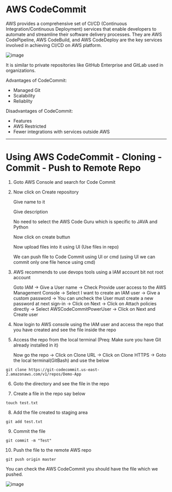 # AWS CodeCommit

AWS provides a comprehensive set of CI/CD (Continuous Integration/Continuous Deployment) services that enable developers to automate and streamline their software delivery processes. They are AWS CodePipeline, AWS CodeBuild, and AWS CodeDeploy are the key services 
involved in achieving CI/CD on AWS platform. 

![image](https://github.com/Pavan-1997/AWS_CodeCommit/assets/32020205/b0809130-cdeb-420a-9b43-2bb0a81c2757)

It is similar to private repositories like GitHub Enterprise and GitLab used in organizations.
 
Advantages of CodeCommit:

- Managed Git
- Scalability
- Reliablity


Disadvantages of CodeCommit:

- Features
- AWS Restricted
- Fewer integrations with services outside AWS

---
# Using AWS CodeCommit - Cloning - Commit - Push to Remote Repo

1. Goto AWS Console and search for Code Commit 

2. Now click on Create repository

   Give name to it
   
   Give description
   
   No need to select the AWS Code Guru which is specific to JAVA and Python
   
   Now click on create buttun 
   
   Now upload files into it using UI (Use files in repo)
   
   We can push file to Code Commit using UI or cmd (using UI we can commit only one file hence using cmd) 


3. AWS recommends to use devops tools using a IAM account bit not root account

    Goto IAM -> Give a User name -> Check Provide user access to the AWS Management Console -> Select I want to create an IAM user -> Give a custom password -> You can uncheck the User must create a new password at next sign-in -> Click on Next -> Click on Attach policies directly -> Select AWSCodeCommitPowerUser -> Click on Next and  Create user

4. Now login to AWS console using the IAM user and access the repo that you have created and see the file inside the repo

5. Access the repo from the local terminal (Preq: Make sure you have Git already installed in it)

   Now go the repo -> Click on Clone URL -> Click on Clone HTTPS -> Goto the local terminal(GitBash) and use the below

```
git clone https://git-codecommit.us-east-2.amazonaws.com/v1/repos/Demo-App
```

6. Goto the directory and see the file in the repo

7. Create a file in the repo say below

```
touch test.txt
```

8. Add the file created to staging area

```
git add test.txt
```

9. Commit the file 

```
git commit -m "Test"
```

10. Push the file to the remote AWS repo 

```
git push origin master
```

You can check the AWS CodeCommit you should have the file which we pushed.

![image](https://github.com/Pavan-1997/AWS_CodeCommit/assets/32020205/aedf1a0e-dfaa-47c9-a233-f2aebde9582a)


 
